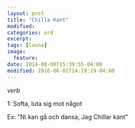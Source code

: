 ```yaml
---
layout: post
title: "Chilla Kant"
modified:
categories: ord
excerpt:
tags: [launa]
image:
  feature:
date: 2014-08-08T15:39:55-04:00
modified: 2016-06-01T14:19:19-04:00
---
```


*verb*

1: Softa, luta sig mot något

Ex: "Ni kan gå och dansa, Jag Chillar kant"
